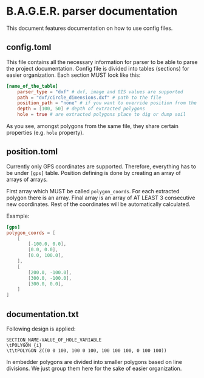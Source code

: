 # B.A.G.E.R. parser documentation

This document features documentation on how to use config files.

## config.toml
This file contains all the necessary information for parser to be able to parse the project documentation. Config file is divided into tables (sections) for easier organization. Each section MUST look like this:

```toml
[name_of_the_table]
    parser_type = "dxf" # dxf, image and GIS values are supported
    path = "dxf/circle_dimensions.dxf" # path to the file
    position_path = "none" # if you want to override position from the file
    depth = [100, 50] # depth of extracted polygons
    hole = true # are extracted polygons place to dig or dump soil
```

As you see, amongst polygons from the same file, they share certain properties (e.g. `hole` property).

## position.toml
Currently only GPS coordinates are supported. Therefore, everything has to be under `[gps]` table. Position defining is done by creating an array of arrays of arrays.

First array which MUST be called `polygon_coords`. For each extracted polygon there is an array. Final array is an array of AT LEAST 3 consecutive new coordinates. Rest of the coordinates will be automatically calculated.

Example:
```toml
[gps]
polygon_coords = [
    [
        [-100.0, 0.0],
        [0.0, 0.0],
        [0.0, 100.0],
    ],
    [
        [200.0, -100.0],
        [300.0, -100.0],
        [300.0, 0.0],
    ]
]
```

## documentation.txt
Following design is applied:
```
SECTION_NAME-VALUE_OF_HOLE_VARIABLE
\tPOLYGON {i}
\t\tPOLYGON Z((0 0 100, 100 0 100, 100 100 100, 0 100 100))
```

In embedder polygons are divided into smaller polygons based on line divisions. We just group them here for the sake of easier organization.
